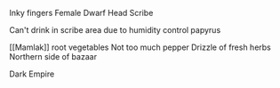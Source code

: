 Inky fingers
Female Dwarf
Head Scribe

Can't drink in scribe area due to humidity control papyrus

[[Mamlak]]
root vegetables
Not too much pepper
Drizzle of fresh herbs
Northern side of bazaar

Dark Empire

